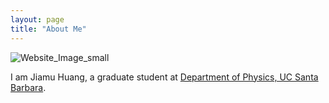 ```yaml
---
layout: page
title: "About Me"
---
```

![Website_Image_small](https://user-images.githubusercontent.com/52144339/226814423-c6417a28-d895-4e4b-857f-0253fee2e783.jpg)

I am Jiamu Huang, a graduate student at [Department of Physics, UC Santa Barbara](https://www.physics.ucsb.edu/).
